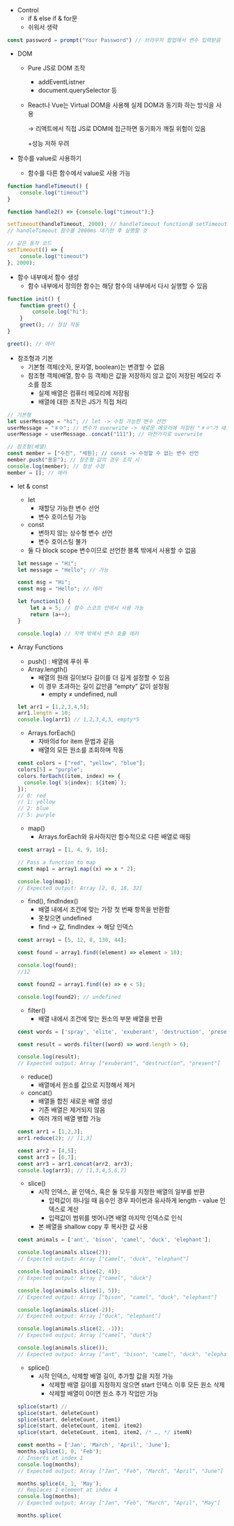 - Control
    - if & else if & for문
    - 쉬워서 생략

```jsx
const password = prompt("Your Password") // 브라우저 팝업에서 변수 입력받음
```

- DOM
    - Pure JS로 DOM 조작
        - addEventListner
        - document.querySelector 등
    - React나 Vue는 Virtual DOM을 사용해 실제 DOM과 동기화 하는 방식을 사용
        
        → 리액트에서 직접 JS로 DOM에 접근하면 동기화가 깨질 위험이 있음
        
        +성능 저하 우려
        
- 함수를 value로 사용하기
    - 함수를 다른 함수에서 value로 사용 가능

```jsx
function handleTimeout() {
	console.log("timeout")
}

function handle2() => {console.log("timeout");}

setTimeout(handleTimeout, 2000); // handleTimeout function을 setTimeout의 value로 전달
// handleTimeout 함수를 2000ms 대기한 후 실행할 것

// 같은 동작 코드
setTimeout(() => {
	console.log("timeout")
}, 2000);
```

- 함수 내부에서 함수 생성
    - 함수 내부에서 정의한 함수는 해당 함수의 내부에서 다시 실행할 수 있음

```jsx
function init() {
	function greet() {
		console.log("hi");
	}
	greet(); // 정상 작동
}

greet(); // 에러
```

- 참조형과 기본
    - 기본형 객체(숫자, 문자열, boolean)는 변경할 수 없음
    - 참조형 객체(배열, 함수 등 객체)은 값을 저장하지 않고 값이 저장된 메모리 주소를 참조
        - 실제 배열은 컴퓨터 메모리에 저장됨
        - 배열에 대한 조작은 JS가 직접 처리

```jsx
// 기본형
let userMessage = "hi"; // let -> 수정 가능한 변수 선언
userMessage = "ㅎㅇ"; // 변수가 overwrite -> 새로운 메모리에 저장된 "ㅎㅇ"가 새로운 userMessasge가 됨
userMessage = userMessage..concat("111"); // 마찬가지로 overwrite

// 참조형(배열)
const member = ["수진", "세원]; // const -> 수정할 수 없는 변수 선언
member.push("용운"); // 참조형 값의 경우 조작 시 
console.log(member); // 정상 수정
member = []; // 에러
```

- let & const
    - let
        - 재할당 가능한 변수 선언
        - 변수 호이스팅 가능
    - const
        - 변하지 않는 상수형 변수 선언
        - 변수 호이스팅 불가
    - 둘 다 block scope 변수이므로 선언한 블록 밖에서 사용할 수 없음
    
    ```jsx
    let message = "Hi";
    let message = "Hello"; // 가능
    
    const msg = "Hi";
    const msg = "Hello"; // 에러
    
    let function1() {
    	let a = 5; // 함수 스코프 안에서 사용 가능
    	return (a++);
    }
    
    console.log(a) // 지역 밖에서 변수 호출 에러
    ```
    
- Array Functions
    - push() : 배열에 푸쉬 푸
    - Array.length()
        - 배열의 원래 길이보다 길이를 더 길게 설정할 수 있음
        - 이 경우 초과하는 길이 값만큼 “empty” 값이 설정됨
            - empty ≠ undefined, null
    
    ```jsx
    let arr1 = [1,2,3,4,5];
    arr1.length = 10;
    console.log(arr1) // 1,2,3,4,5, empty*5
    ```
    
    - Arrays.forEach()
        - 자바의d for item 문법과 같음
        - 배열의 모든 원소를 조회하며 작동
    
    ```jsx
    const colors = ["red", "yellow", "blue"];
    colors[5] = "purple";
    colors.forEach((item, index) => {
      console.log(`${index}: ${item}`);
    });
    // 0: red
    // 1: yellow
    // 2: blue
    // 5: purple
    ```
    
    - map()
        - Arrays.forEach와 유사하지만 함수적으로 다른 배열로 매핑
    
    ```jsx
    const array1 = [1, 4, 9, 16];
    
    // Pass a function to map
    const map1 = array1.map((x) => x * 2);
    
    console.log(map1);
    // Expected output: Array [2, 8, 18, 32]
    ```
    
    - find(), findIndex()
        - 배열 내에서 조건에 맞는 가장 첫 번째 항목을 반환함
        - 못찾으면 undefined
        - find → 값, findIndex → 해당 인덱스
    
    ```jsx
    const array1 = [5, 12, 8, 130, 44];
    
    const found = array1.find((element) => element > 10);
    
    console.log(found);
    //12
    
    const found2 = array1.find((e) => e < 5);
    
    console.log(found2); // undefined
    ```
    
    - filter()
        - 배열 내에서 조건에 맞는 원소의 부분 배열을 반환
    
    ```jsx
    const words = ['spray', 'elite', 'exuberant', 'destruction', 'present'];
    
    const result = words.filter((word) => word.length > 6);
    
    console.log(result);
    // Expected output: Array ["exuberant", "destruction", "present"]
    ```
    
    - reduce()
        - 배열에서 원소를 값으로 지정해서 제거
    - concat()
        - 배열들 합친 새로운 배열 생성
        - 기존 배열은 제거되지 않음
        - 여러 개의 배열 병합 가능
    
    ```jsx
    const arr1 = [1,2,3];
    arr1.reduce(2); // [1,3]
    
    const arr2 = [4,5];
    const arr3 = [6,7];
    const arr3 = arr1.concat(arr2, arr3);
    console.log(arr3); // [1,3,4,5,6,7]
    
    ```
    
    - slice()
        - 시작 인덱스, 끝 인덱스, 혹은 둘 모두를 지정한 배열의 일부를 반환
            - 입력값이 하나일 때 음수인 경우 파이썬과 유사하게 length - value 인덱스로 계산
            - 입력값이 범위를 벗어나면 배열 마지막 인덱스로 인식
        - 본 배열을 shallow copy 후 복사한 값 사용
    
    ```jsx
    const animals = ['ant', 'bison', 'camel', 'duck', 'elephant'];
    
    console.log(animals.slice(2));
    // Expected output: Array ["camel", "duck", "elephant"]
    
    console.log(animals.slice(2, 4));
    // Expected output: Array ["camel", "duck"]
    
    console.log(animals.slice(1, 5));
    // Expected output: Array ["bison", "camel", "duck", "elephant"]
    
    console.log(animals.slice(-2));
    // Expected output: Array ["duck", "elephant"]
    
    console.log(animals.slice(2, -1));
    // Expected output: Array ["camel", "duck"]
    
    console.log(animals.slice());
    // Expected output: Array ["ant", "bison", "camel", "duck", "elephant"]
    ```
    
    - splice()
        - 시작 인덱스, 삭제할 배열 길이, 추가할 값을 지정 가능
            - 삭제할 배열 길이를 지정하지 않으면 start 인덱스 이후 모든 원소 삭제
            - 삭제할 배열이 0이면 원소 추가 작업만 가능
    
    ```jsx
    splice(start) // 
    splice(start, deleteCount)
    splice(start, deleteCount, item1)
    splice(start, deleteCount, item1, item2)
    splice(start, deleteCount, item1, item2, /* …, */ itemN)
    
    const months = ['Jan', 'March', 'April', 'June'];
    months.splice(1, 0, 'Feb');
    // Inserts at index 1
    console.log(months);
    // Expected output: Array ["Jan", "Feb", "March", "April", "June"]
    
    months.splice(4, 1, 'May');
    // Replaces 1 element at index 4
    console.log(months);
    // Expected output: Array ["Jan", "Feb", "March", "April", "May"]
    
    months.splice(
    ```
